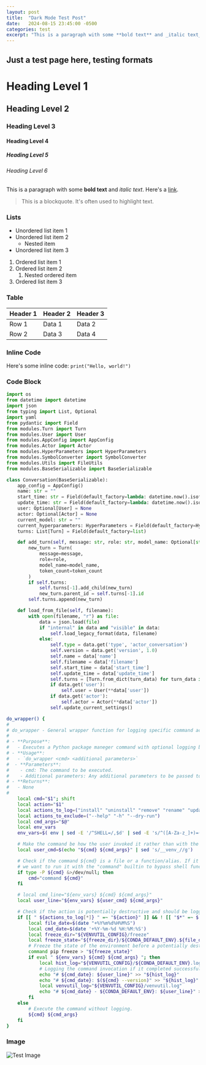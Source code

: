 ```yaml
---
layout: post
title:  "Dark Mode Test Post"
date:   2024-08-15 23:45:00 -0500
categories: test
excerpt: "This is a paragraph with some **bold text** and _italic text_. Here's a link."
---
```


## Just a test page here, testing formats

<!--more-->

# Heading Level 1
## Heading Level 2
### Heading Level 3
#### Heading Level 4
##### Heading Level 5
###### Heading Level 6

This is a paragraph with some **bold text** and _italic text_. Here's a [link](https://example.com).

> This is a blockquote. It's often used to highlight text.

### Lists

- Unordered list item 1
- Unordered list item 2
  - Nested item
- Unordered list item 3

1. Ordered list item 1
2. Ordered list item 2
   1. Nested ordered item
3. Ordered list item 3

### Table

| Header 1 | Header 2 | Header 3 |
|----------|----------|----------|
| Row 1    | Data 1   | Data 2   |
| Row 2    | Data 3   | Data 4   |

### Inline Code

Here's some inline code: `print("Hello, world!")`

### Code Block

```python
import os
from datetime import datetime
import json
from typing import List, Optional
import yaml
from pydantic import Field
from modules.Turn import Turn
from modules.User import User
from modules.AppConfig import AppConfig
from modules.Actor import Actor
from modules.HyperParameters import HyperParameters
from modules.SymbolConverter import SymbolConverter
from modules.Utils import FileUtils
from modules.BaseSerializable import BaseSerializable

class Conversation(BaseSerializable):
    app_config = AppConfig()
    name: str = ""
    start_time: str = Field(default_factory=lambda: datetime.now().isoformat())
    update_time: str = Field(default_factory=lambda: datetime.now().isoformat())
    user: Optional[User] = None
    actor: Optional[Actor] = None
    current_model: str = ""
    current_hyperparameters: HyperParameters = Field(default_factory=HyperParameters)
    turns: List[Turn] = Field(default_factory=list)

    def add_turn(self, message: str, role: str, model_name: Optional[str] = None, token_count: Optional[int] = None):
        new_turn = Turn(
            message=message,
            role=role,
            model_name=model_name,
            token_count=token_count
        )
        if self.turns:
            self.turns[-1].add_child(new_turn)
            new_turn.parent_id = self.turns[-1].id
        self.turns.append(new_turn)

    def load_from_file(self, filename):
        with open(filename, "r") as file:
            data = json.load(file)
            if "internal" in data and "visible" in data:
                self.load_legacy_format(data, filename)
            else:
                self.type = data.get('type', 'actor_conversation')
                self.version = data.get('version', 1.0)
                self.name = data['name']
                self.filename = data['filename']
                self.start_time = data['start_time']
                self.update_time = data['update_time']
                self.turns = [Turn.from_dict(turn_data) for turn_data in data['turns']]
                if data.get('user'):
                    self.user = User(**data['user'])
                if data.get('actor'):
                    self.actor = Actor(**data['actor'])
                self.update_current_settings()
```

```bash
do_wrapper() {
#
# do_wrapper - General wrapper function for logging specific command actions
#
# - **Purpose**:
#   - Executes a Python package maneger command with optional logging based on the specified action.
# - **Usage**:
#   - `do_wrapper <cmd> <additional parameters>`
#  - **Parameters**:
#    - cmd: The command to be executed.
#    - Additional parameters: Any additional parameters to be passed to the command.
# - **Returns**:
#   - None
#
    local cmd="$1"; shift
    local action="$1"
    local actions_to_log=("install" "uninstall" "remove" "rename" "update" "upgrade" "create" "clean" "config" "clone")
    local actions_to_exclude=("--help" "-h" "--dry-run")
    local cmd_args="$@"
    local env_vars
    env_vars=$( env | sed -E '/^SHELL=/,$d' | sed -E 's/^([A-Za-z_]+)=(.*)$/\1="\2"/' | tr '\n' ' ' )

    # Make the command be how the user invoked it rather than with the wrappers.
    local user_cmd=$(echo "${cmd} ${cmd_args}" | sed 's/__venv_//g')

    # Check if the command ${cmd} is a file or a function/alias. If it's not a function,
    # we want to run it with the "command" builtin to bypass shell functions or aliases.
    if type -P ${cmd} &>/dev/null; then
        cmd="command ${cmd}"
    fi

    # local cmd_line="${env_vars} ${cmd} ${cmd_args}"
    local user_line="${env_vars} ${user_cmd} ${cmd_args}"

    # Check if the action is potentially destructive and should be logged.
    if [[ " ${actions_to_log[*]} " =~ "${action}" ]] && ! [[ "$*" =~ $(IFS="|"; echo "${actions_to_exclude[*]}") ]]; then
        local file_date=$(date "+%Y%m%d%H%M%S")
        local cmd_date=$(date '+%Y-%m-%d %H:%M:%S')
        local freeze_dir="${VENVUTIL_CONFIG}/freeze"
        local freeze_state="${freeze_dir}/${CONDA_DEFAULT_ENV}.${file_date}.txt"
        # Freeze the state of the environment before a potentially destructive command is executed.
        command pip freeze > "${freeze_state}"
        if eval " ${env_vars} ${cmd} ${cmd_args} "; then
            local hist_log="${VENVUTIL_CONFIG}/${CONDA_DEFAULT_ENV}.log"
            # Logging the command invocation if it completed successfully.
            echo "# ${cmd_date}: ${user_line}" >> "${hist_log}"
            echo "# ${cmd_date}: $(${cmd} --version)" >> "${hist_log}"
            local venvutil_log="${VENVUTIL_CONFIG}/venvutil.log"
            echo "# ${cmd_date} - ${CONDA_DEFAULT_ENV}: ${user_line}" >> "${venvutil_log}"
        fi
    else
        # Execute the command without logging.
        ${cmd} ${cmd_args}
    fi
}
```

### Image

![Test Image](https://via.placeholder.com/150)

